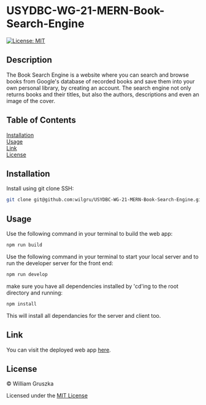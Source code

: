 # USYDBC-WG-21-MERN-Book-Search-Engine

[![License: MIT](https://img.shields.io/badge/License-MIT-yellow.svg)](https://opensource.org/licenses/MIT)

## Description

The Book Search Engine is a website where you can search and browse books from Google's database of recorded books and save them into your own personal library, by creating an account. The search engine not only returns books and their titles, but also the authors, descriptions and even an image of the cover.

## Table of Contents
 
[Installation](#Installation)   
[Usage](#Usage)   
[Link](#Link)  
[License](#License)    

<a name="Installation"></a>
## Installation

Install using git clone SSH:

```bash
git clone git@github.com:wilgru/USYDBC-WG-21-MERN-Book-Search-Engine.git
```

<a name="Usage"></a>
## Usage

Use the following command in your terminal to build the web app:

```bash
npm run build
```

Use the following command in your terminal to start your local server and to run the developer server for the front end:

```bash
npm run develop
```

make sure you have all dependencies installed by 'cd'ing to the root directory and running:

```bash
npm install
```

This will install all dependancies for the server and client too.

<a name="Link"></a>
## Link 

You can visit the deployed web app [here](https://immense-plateau-33075.herokuapp.com/).

<a name="License"></a>
## License

&copy; William Gruszka

Licensed under the [MIT License](./LICENSE.txt)

